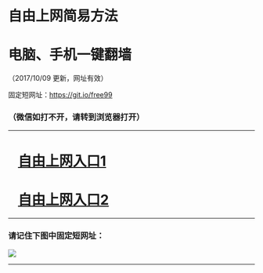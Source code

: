 ﻿# 自由上网简易方法

# 电脑、手机一键翻墙

（2017/10/09 更新，网址有效）

固定短网址：https://git.io/free99

### （微信如打不开，请转到浏览器打开）


***





# &nbsp;&nbsp; <a href="http://ft2735730164.fwq-tz-1001.info/fwqtz01.html?t=100900121673 " target="_blank">自由上网入口1</a>
# &nbsp;&nbsp; <a href="http://ft2327715097.fwq-tz-1002.info/fwqtz02.html?t=100900122451 " target="_blank">自由上网入口2</a>
***

### 请记住下图中固定短网址：

<img src="https://s3-us-west-2.amazonaws.com/fwq-1001/yjfq-20170905okok.png" /> 


***

